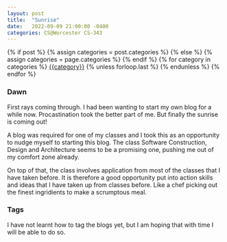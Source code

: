 ```yaml
---
layout: post
title:  "Sunrise"
date:   2022-09-09 21:00:00 -0400
categories: CS@Worcester CS-343
---
```

<div class="post-categories">
  {% if post %}
    {% assign categories = post.categories %}
  {% else %}
    {% assign categories = page.categories %}
  {% endif %}
  {% for category in categories %}
  <a href="{{site.baseurl}}/categories/#{{category|slugize}}">{{category}}</a>
  {% unless forloop.last %}&nbsp;{% endunless %}
  {% endfor %}
</div>

### Dawn
First rays coming through. I had been wanting to start my own blog for a while now. Procastination took the better part of me. But finally the sunrise is coming out!

A blog was required for one of my classes and I took this as an opportunity to nudge myself to starting this blog. The class Software Construction, Design and Architecture seems to be a promising one, pushing me out of my comfort zone already.

On top of that, the class involves application from most of the classes that I have taken before. It is therefore a good opportunity put into action skills and ideas that I have taken up from classes before. Like a chef picking out the finest ingridients to make a scrumptous meal.

### Tags
I have not learnt how to tag the blogs yet, but I am hoping that with time I will be able to do so.


